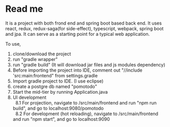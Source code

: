 # Read me

It is a project with both frond end and spring boot based back end.  It uses react, redux, redux-saga(for side-effect), typescript, webpack, spring boot and jpa. It can serve as a starting point for a typical web application. 

To use,
 1. clone/download the project
 2. run "gradle wrapper" 
 3. run "gradle build" (It will download jar files and js modules dependency)
 4. Before importing the project into IDE,  comment out "//include 'src:main:frontend" from settings.gradle
 5. Import gradle project to IDE. (I use eclipse)
 6. create a postgre db named "pomotodo"
 7. Start the mid-tier by running Application.java
 8. UI development <br />
&nbsp;&nbsp;8.1 For projection, navigate to /src/main/frontend and run "npm run build", and go to localhost:9080/pomotodo <br />
&nbsp;&nbsp;8.2 For development (hot reloading),  navigate to /src/main/frontend and run "npm start", and go to localhost:9090 <br />
